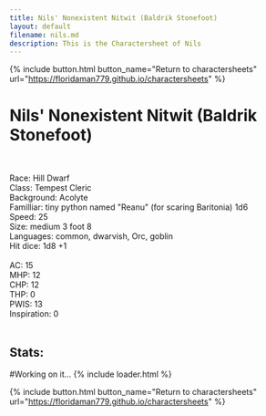```yaml
---
title: Nils' Nonexistent Nitwit (Baldrik Stonefoot)
layout: default
filename: nils.md
description: This is the Charactersheet of Nils
---
```

{% include button.html button_name="Return to charactersheets" url="https://floridaman779.github.io/charactersheets" %}

# Nils' Nonexistent Nitwit (Baldrik Stonefoot)
<br>

Race: Hill Dwarf<br>
Class: Tempest Cleric<br>
Background: Acolyte<br>
Familliar: tiny python named "Reanu" (for scaring Baritonia) 1d6<br>
Speed: 25<br>
Size: medium 3 foot 8<br>
Languages: common, dwarvish, Orc, goblin<br>
Hit dice: 1d8 +1<br>
<br>
AC: 15<br>
MHP: 12<br>
CHP: 12<br>
THP: 0<br>
PWIS: 13<br>
Inspiration: 0<br>
<br>

## Stats:

#Working on it...
{% include loader.html %}


{% include button.html button_name="Return to charactersheets" url="https://floridaman779.github.io/charactersheets" %}
